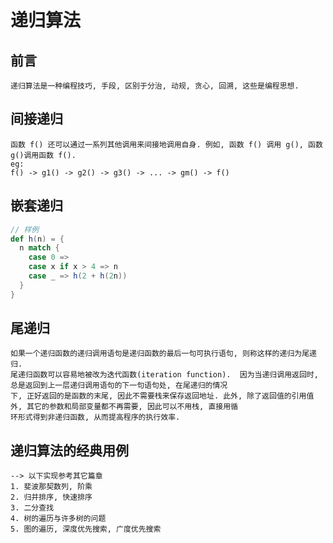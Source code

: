 # 递归算法
## 前言
    递归算法是一种编程技巧, 手段, 区别于分治, 动规, 贪心, 回溯, 这些是编程思想.
## 间接递归
    函数 f() 还可以通过一系列其他调用来间接地调用自身. 例如, 函数 f() 调用 g(), 函数 g()调用函数 f().
    eg: 
    f() -> g1() -> g2() -> g3() -> ... -> gm() -> f()
## 嵌套递归
```scala
// 样例
def h(n) = {
  n match {
    case 0 => 
    case x if x > 4 => n
    case _ => h(2 + h(2n))
  }
}
```
## 尾递归
    如果一个递归函数的递归调用语句是递归函数的最后一句可执行语句, 则称这样的递归为尾递归.
    尾递归函数可以容易地被改为迭代函数(iteration function).  因为当递归调用返回时, 总是返回到上一层递归调用语句的下一句语句处, 在尾递归的情况
    下, 正好返回的是函数的末尾, 因此不需要栈来保存返回地址. 此外, 除了返回值的引用值外, 其它的参数和局部变量都不再需要, 因此可以不用栈, 直接用循
    环形式得到非递归函数, 从而提高程序的执行效率.

## 递归算法的经典用例 
    --> 以下实现参考其它篇章
    1. 斐波那契数列, 阶乘
    2. 归并排序, 快速排序
    3. 二分查找
    4. 树的遍历与许多树的问题
    5. 图的遍历, 深度优先搜索, 广度优先搜索
